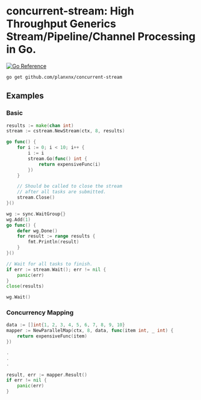 # **concurrent-stream**: High Throughput Generics Stream/Pipeline/Channel Processing in Go.

[![Go Reference](https://pkg.go.dev/badge/github.com/planxnx/concurrent-stream.svg)](https://pkg.go.dev/github.com/planxnx/concurrent-stream)

```sh
go get github.com/planxnx/concurrent-stream
```

## Examples

### Basic

```go
results := make(chan int)
stream := cstream.NewStream(ctx, 8, results)

go func() {
	for i := 0; i < 10; i++ {
		i := i
		stream.Go(func() int {
			return expensiveFunc(i)
		})
	}

	// Should be called to close the stream
	// after all tasks are submitted.
	stream.Close()
}()

wg := sync.WaitGroup{}
wg.Add(1)
go func() {
	defer wg.Done()
	for result := range results {
		fmt.Println(result)
	}
}()

// Wait for all tasks to finish.
if err := stream.Wait(); err != nil {
	panic(err)
}
close(results)

wg.Wait()
```

### Concurrency Mapping

```go
data := []int{1, 2, 3, 4, 5, 6, 7, 8, 9, 10}
mapper := NewParallelMap(ctx, 8, data, func(item int, _ int) {
	return expensiveFunc(item)
})

.
.
.

result, err := mapper.Result()
if err != nil {
	panic(err)
}
```
